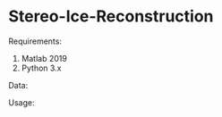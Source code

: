 # Stereo-Ice-Reconstruction
Requirements:
  1. Matlab 2019
  2. Python 3.x
  
  
 Data:
 
 Usage:
 
 
  
